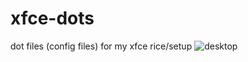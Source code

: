 # xfce-dots
dot files (config files) for my xfce rice/setup
![desktop](https://cdn.discordapp.com/attachments/956596331042975766/956596397531074580/image.png)
